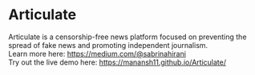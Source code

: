 # Articulate
Articulate is a censorship-free news platform focused on preventing the spread of fake news and promoting independent journalism.<br />
Learn more here: https://medium.com/@sabrinahirani<br />
Try out the live demo here: https://manansh11.github.io/Articulate/
